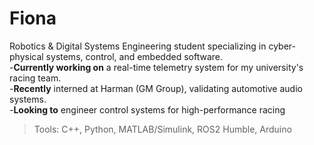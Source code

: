 # Fiona

Robotics & Digital Systems Engineering student specializing in cyber-physical systems, control, and embedded software.
<br>
-**Currently working on** a real-time telemetry system for my university's racing team.
<br>
-**Recently** interned at Harman (GM Group), validating automotive audio systems.
<br>
-**Looking to** engineer control systems for high-performance racing
<br>
> Tools: C++, Python, MATLAB/Simulink, ROS2 Humble, Arduino
